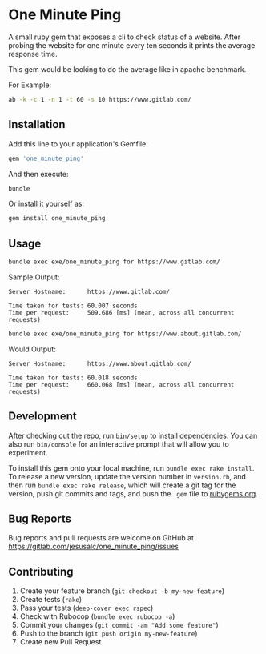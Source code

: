 # One Minute Ping

A small ruby gem that exposes a cli to check status of a website.
After probing the website for one minute every ten seconds it prints the average response time.

This gem would be looking to do the average like in 
apache benchmark. 

For Example:
```bash
ab -k -c 1 -n 1 -t 60 -s 10 https://www.gitlab.com/
```

## Installation

Add this line to your application's Gemfile:

```ruby
gem 'one_minute_ping'
```

And then execute:

```bash
bundle
```

Or install it yourself as:

```bash
gem install one_minute_ping
```


## Usage

```bash
bundle exec exe/one_minute_ping for https://www.gitlab.com/
```
Sample Output:

    Server Hostname:      https://www.gitlab.com/
    
    Time taken for tests: 60.007 seconds
    Time per request:     509.686 [ms] (mean, across all concurrent requests)

```bash
bundle exec exe/one_minute_ping for https://www.about.gitlab.com/
```

Would Output:

    Server Hostname:      https://www.about.gitlab.com/
    
    Time taken for tests: 60.018 seconds
    Time per request:     660.068 [ms] (mean, across all concurrent requests)


## Development

After checking out the repo, run `bin/setup` 
to install dependencies. 
You can also run `bin/console` for an interactive 
prompt that will allow you to experiment.

To install this gem onto your local machine, 
run `bundle exec rake install`.
To release a new version, 
update the version number in `version.rb`, 
and then run 
`bundle exec rake release`, 
which will create a git tag for the version, 
push git commits and tags, 
and push the `.gem` file to [rubygems.org](https://rubygems.org).

## Bug Reports

Bug reports and pull requests are welcome on GitHub at https://gitlab.com/jesusalc/one_minute_ping/issues

## Contributing

1. Create your feature branch (`git checkout -b my-new-feature`)
2. Create tests (`rake`)
3. Pass your tests (`deep-cover exec rspec`)
4. Check with Rubocop (`bundle exec rubocop -a`)
5. Commit your changes (`git commit -am "Add some feature"`)
6. Push to the branch (`git push origin my-new-feature`)
7. Create new Pull Request

